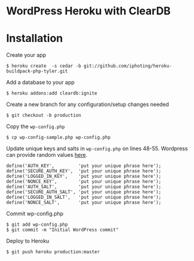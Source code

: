 # WordPress Heroku with ClearDB


Installation
============


Create your app

    $ heroku create  -s cedar -b git://github.com/iphoting/heroku-buildpack-php-tyler.git

Add a database to your app

    $ heroku addons:add cleardb:ignite


Create a new branch for any configuration/setup changes needed

    $ git checkout -b production

Copy the `wp-config.php`

    $ cp wp-config-sample.php wp-config.php

Update unique keys and salts in `wp-config.php` on lines 48-55. Wordpress can provide random values [here](https://api.wordpress.org/secret-key/1.1/salt/).

    define('AUTH_KEY',         'put your unique phrase here');
    define('SECURE_AUTH_KEY',  'put your unique phrase here');
    define('LOGGED_IN_KEY',    'put your unique phrase here');
    define('NONCE_KEY',        'put your unique phrase here');
    define('AUTH_SALT',        'put your unique phrase here');
    define('SECURE_AUTH_SALT', 'put your unique phrase here');
    define('LOGGED_IN_SALT',   'put your unique phrase here');
    define('NONCE_SALT',       'put your unique phrase here');

Commit wp-config.php

    $ git add wp-config.php
    $ git commit -m "Initial WordPress commit"

Deploy to Heroku

    $ git push heroku production:master